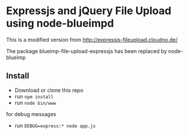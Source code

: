 Expressjs and jQuery File Upload using node-blueimpd
=================

This is a modified version from  http://expressjs-fileupload.cloudno.de/

The package blueimp-file-upload-expressjs has been replaced by node-blueimp

Install
-------

* Download or clone this repo
* run ```npm install```
* run ```node bin/www```

for debug messages
* run ```DEBUG=express:* node app.js```
